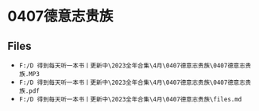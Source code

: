 # 0407德意志贵族

## Files

- `F:/D 得到每天听一本书丨更新中\2023全年合集\4月\0407德意志贵族\0407德意志贵族.MP3`
- `F:/D 得到每天听一本书丨更新中\2023全年合集\4月\0407德意志贵族\0407德意志贵族.pdf`
- `F:/D 得到每天听一本书丨更新中\2023全年合集\4月\0407德意志贵族\files.md`
